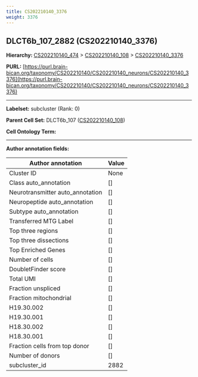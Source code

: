 ```yaml
---
title: CS202210140_3376
weight: 3376
---
```

## DLCT6b_107_2882 (CS202210140_3376)
<b>Hierarchy: </b>
[CS202210140_474](../CS202210140_474) >
[CS202210140_108](../CS202210140_108) >
[CS202210140_3376](../CS202210140_3376)

**PURL:** [https://purl.brain-bican.org/taxonomy/CS202210140/CS202210140_neurons/CS202210140_3376](https://purl.brain-bican.org/taxonomy/CS202210140/CS202210140_neurons/CS202210140_3376)

---


**Labelset:** subcluster (Rank: 0)

**Parent Cell Set:** DLCT6b_107 ([CS202210140_108](../CS202210140_108))



**Cell Ontology Term:** 

[MARKER GENES.]: #


---

[TRANSFERRED ANNOTATIONS.]: #


[AUTHOR ANNOTATION FIELDS.]: #


**Author annotation fields:**

| Author annotation | Value |
|-------------------|-------|
|Cluster ID|None|
|Class auto_annotation|[]|
|Neurotransmitter auto_annotation|[]|
|Neuropeptide auto_annotation|[]|
|Subtype auto_annotation|[]|
|Transferred MTG Label|[]|
|Top three regions|[]|
|Top three dissections|[]|
|Top Enriched Genes|[]|
|Number of cells|[]|
|DoubletFinder score|[]|
|Total UMI|[]|
|Fraction unspliced|[]|
|Fraction mitochondrial|[]|
|H19.30.002|[]|
|H19.30.001|[]|
|H18.30.002|[]|
|H18.30.001|[]|
|Fraction cells from top donor|[]|
|Number of donors|[]|
|subcluster_id|2882|
